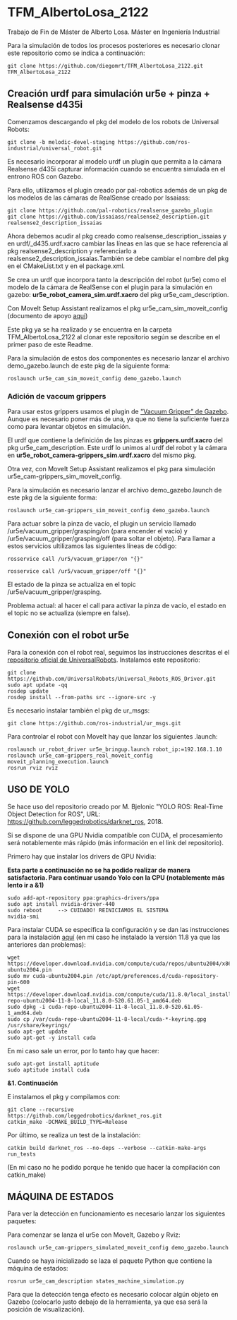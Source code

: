 # TFM_AlbertoLosa_2122
Trabajo de Fin de Máster de Alberto Losa. Máster en Ingeniería Industrial 

Para la simulación de todos los procesos posteriores es necesario clonar este repositorio como se indica a continuación:
```
git clone https://github.com/diegomrt/TFM_AlbertoLosa_2122.git TFM_AlbertoLosa_2122
```

## Creación urdf para simulación ur5e + pinza + Realsense d435i
Comenzamos descargando el pkg del modelo de los robots de Universal Robots:
```
git clone -b melodic-devel-staging https://github.com/ros-industrial/universal_robot.git
```
Es necesario incorporar al modelo urdf un plugin que permita a la cámara Realsense d435i capturar información cuando se encuentra simulada en el entrono ROS con Gazebo.

Para ello, utilizamos el plugin creado por pal-robotics además de un pkg de los modelos de las cámaras de RealSense creado por Issaiass:
```
git clone https://github.com/pal-robotics/realsense_gazebo_plugin
git clone https://github.com/issaiass/realsense2_description.git realsense2_description_issaias
```
Ahora debemos acudir al pkg creado como realsense_description_issaias y en urdf/_d435.urdf.xacro cambiar las líneas en las que se hace referencia al pkg realsense2_description y referenciarlo a realsense2_description_issaias.También se debe cambiar el nombre del pkg en el CMakeList.txt y en el package.xml.

Se crea un urdf que incorpora tanto la descripción del robot (ur5e) como el modelo de la cámara de RealSense con el plugin para la simulación en gazebo: **ur5e_robot_camera_sim.urdf.xacro** del pkg ur5e_cam_description.

Con MoveIt Setup Assistant realizamos el pkg ur5e_cam_sim_moveit_config (documento de apoyo [aquí](https://ros-planning.github.io/moveit_tutorials/doc/setup_assistant/setup_assistant_tutorial.html))

Este pkg ya se ha realizado y se encuentra en la carpeta TFM_AlbertoLosa_2122 al clonar este repositorio según se describe en el primer paso de este Readme.

Para la simulación de estos dos componentes es necesario lanzar el archivo demo_gazebo.launch de este pkg de la siguiente forma:
```
roslaunch ur5e_cam_sim_moveit_config demo_gazebo.launch
```


### Adición de vaccum grippers
Para usar estos grippers usamos el plugin de ["Vacuum Gripper" de Gazebo](https://docs.ros.org/en/noetic/api/gazebo_plugins/html/group__GazeboRosVacuumGripper.html). Aunque es necesario poner más de una, ya que no tiene la suficiente fuerza como para levantar objetos en simulación.

El urdf que contiene la definición de las pinzas es **grippers.urdf.xacro** del pkg ur5e_cam_description. Este urdf lo unimos al urdf del robot y la cámara en **ur5e_robot_camera-grippers_sim.urdf.xacro** del mismo pkg.

Otra vez, con MoveIt Setup Assistant realizamos el pkg para simulación ur5e_cam-grippers_sim_moveit_config.

Para la simulación es necesario lanzar el archivo demo_gazebo.launch de este pkg de la siguiente forma:
```
roslaunch ur5e_cam-grippers_sim_moveit_config demo_gazebo.launch
```
Para actuar sobre la pinza de vacío, el plugin un servicio llamado /ur5e/vacuum_gripper/grasping/on (para encender el vacío) y /ur5e/vacuum_gripper/grasping/off (para soltar el objeto). Para llamar a estos servicios ultilizamos las siguientes líneas de código:
```
rosservice call /ur5/vacuum_gripper/on "{}" 

rosservice call /ur5/vacuum_gripper/off "{}" 
```
El estado de la pinza se actualiza en el topic /ur5e/vacuum_gripper/grasping.

Problema actual: al hacer el call para activar la pinza de vacío, el estado en el topic no se actualiza (siempre en false).

## Conexión con el robot ur5e
Para la conexión con el robot real, seguimos las instrucciones descritas el el [repositorio oficial de UniversalRobots](https://github.com/UniversalRobots/Universal_Robots_ROS_Driver).
Instalamos este repositorio:
```
git clone https://github.com/UniversalRobots/Universal_Robots_ROS_Driver.git
sudo apt update -qq
rosdep update
rosdep install --from-paths src --ignore-src -y
```

Es necesario instalar también el pkg de ur_msgs:
```
git clone https://github.com/ros-industrial/ur_msgs.git
```

Para controlar el robot con MoveIt hay que lanzar los siguientes .launch:
```
roslaunch ur_robot_driver ur5e_bringup.launch robot_ip:=192.168.1.10
roslaunch ur5e_cam-grippers_real_moveit_config moveit_planning_execution.launch
rosrun rviz rviz
```

## USO DE YOLO
Se hace uso del repositorio creado por M. Bjelonic "YOLO ROS: Real-Time Object Detection for ROS", URL: https://github.com/leggedrobotics/darknet_ros, 2018.

Si se dispone de una GPU Nvidia compatible con CUDA, el procesamiento será notablemente más rápido (más información en el link del repositorio). 

Primero hay que instalar los drivers de GPU Nvidia:

**Esta parte a continuación no se ha podido realizar de manera satisfactoria. Para continuar usando Yolo con la CPU (notablemente más lento ir a &1)**

```
sudo add-apt-repository ppa:graphics-drivers/ppa
sudo apt install nvidia-driver-440
sudo reboot     --> CUIDADO! REINICIAMOS EL SISTEMA	
nvidia-smi
```

Para instalar CUDA se especifica la configuración y se dan las instrucciones para la instalación [aquí](https://developer.nvidia.com/cuda-toolkit) (en mi caso he instalado la versión 11.8 ya que las anteriores dan problemas):
```
wget https://developer.download.nvidia.com/compute/cuda/repos/ubuntu2004/x86_64/cuda-ubuntu2004.pin
sudo mv cuda-ubuntu2004.pin /etc/apt/preferences.d/cuda-repository-pin-600
wget https://developer.download.nvidia.com/compute/cuda/11.8.0/local_installers/cuda-repo-ubuntu2004-11-8-local_11.8.0-520.61.05-1_amd64.deb
sudo dpkg -i cuda-repo-ubuntu2004-11-8-local_11.8.0-520.61.05-1_amd64.deb
sudo cp /var/cuda-repo-ubuntu2004-11-8-local/cuda-*-keyring.gpg /usr/share/keyrings/
sudo apt-get update
sudo apt-get -y install cuda
```

En mi caso sale un error, por lo tanto hay que hacer:
```
sudo apt-get install aptitude
sudo aptitude install cuda
```
**&1. Continuación**

E instalamos el pkg y compilamos con:
```
git clone --recursive https://github.com/leggedrobotics/darknet_ros.git
catkin_make -DCMAKE_BUILD_TYPE=Release
```

Por último, se realiza un test de la instalación:
```
catkin build darknet_ros --no-deps --verbose --catkin-make-args run_tests
```
(En mi caso no he podido porque he tenido que hacer la compilación con catkin_make)

## MÁQUINA DE ESTADOS
Para ver la detección en funcionamiento es necesario lanzar los siguientes paquetes:

Para comenzar se lanza el ur5e con MoveIt, Gazebo y Rviz:

```
roslaunch ur5e_cam-grippers_simulated_moveit_config demo_gazebo.launch
```

Cuando se haya inicializado se laza el paquete Python que contiene la máquina de estados:
```
rosrun ur5e_cam_description states_machine_simulation.py
```

Para que la detección tenga efecto es necesario colocar algún objeto en Gazebo (colocarlo justo debajo de la herramienta, ya que esa será la posición de visualización).